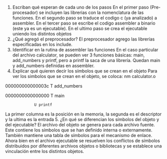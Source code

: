 1. Escriban qué esperan de cada uno de los pasos
En el primer paso (Pre-procesador) se incluyen las librerias con la nomenclatura de las funciones.
En el segundo paso se traduce el codigo c (ya analizado) a assembler.
En el tercer paso se escribe el codigo assembler a binario (este ya es un ejecutable).
En el ultimo paso se crea el ejecutable uniendo los distintos objetos
2. ¿Qué agregó el preprocesador?
El preprocesador agrego las librerías especificadas en los include.
3. Identificar en la rutina de assembler las funciones
En el caso particular del archivo calculator, se pueden ver 3 funciones básicas: main, add_numbers y printf,  pero a printf la saca de una librería. Quedan main y add_numbers definidas en assembler.
4. Explicar qué quieren decir los símbolos que se crean en el objeto
Para ver los simbolos que se crean en el objeto, se coloca:
nm calculator.o

000000000000003c T add_numbers

0000000000000000 T main

               	 U printf

La primer columna es la posición en la memoria, la segunda es el descriptor y la ultima es la entrada
5. ¿En qué se diferencian los símbolos del objeto y del ejecutable?
El archivo del objeto se genera para cada archivo fuente. Este contiene los símbolos que se han definido interna o externamente. También mantiene una tabla de símbolos para el mecanismo de enlace. Ahora bien en el archivo ejecutable se resuelven los conflictos de símbolos distribuidos por diferentes archivos objetos o bibliotecas y se establece una vinculación entre los distintos objetos.
